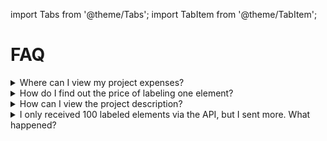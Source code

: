 import Tabs from '@theme/Tabs';
import TabItem from '@theme/TabItem';

# FAQ

<details>
  <summary>Where can I view my project expenses?</summary>
  <div>

<Tabs>
  <TabItem value="ui" label="In the web interface">

In your account, go to **Profile** → **Expenses** and select the date and project you want to check.

  </TabItem>
  <TabItem value="api" label="Via the API">

To get the cost `cost`, multiply the item price `item_price` by the number of labeled elements `item_count`.

  </TabItem>
</Tabs>

  </div>
</details>

<details>
  <summary>How do I find out the price of labeling one element?</summary>
  <div>

Request [project information](https://toloka.ai/docs/toloka-apps/api/ref/app-project/app-projects_app_project_id_get.html) via the API. The `item_price` attribute is the price for labeling one element.

  </div>
</details>

<details>
  <summary>How can I view the project description?</summary>
  <div>

Select the project in your account and click the ![Preview](assets/preview.png) icon. A window will open with the project's settings and description.

![Preview](assets/project.png)

  </div>
</details>

<details>
  <summary>I only received 100 labeled elements via the API, but I sent more. What happened?</summary>
  <div>

Only a limited number of elements can be sent at the same time: `/app-projects/{app_project_id}/items?sort=finished&after_id={last_saved_item_id}` returns no more than 100 items at a time. If the field value is `"has_more" = true`, there are more results. In this case, update `after_id` and repeat the query to get more results.

  </div>
</details>
